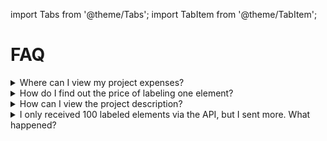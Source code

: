 import Tabs from '@theme/Tabs';
import TabItem from '@theme/TabItem';

# FAQ

<details>
  <summary>Where can I view my project expenses?</summary>
  <div>

<Tabs>
  <TabItem value="ui" label="In the web interface">

In your account, go to **Profile** → **Expenses** and select the date and project you want to check.

  </TabItem>
  <TabItem value="api" label="Via the API">

To get the cost `cost`, multiply the item price `item_price` by the number of labeled elements `item_count`.

  </TabItem>
</Tabs>

  </div>
</details>

<details>
  <summary>How do I find out the price of labeling one element?</summary>
  <div>

Request [project information](https://toloka.ai/docs/toloka-apps/api/ref/app-project/app-projects_app_project_id_get.html) via the API. The `item_price` attribute is the price for labeling one element.

  </div>
</details>

<details>
  <summary>How can I view the project description?</summary>
  <div>

Select the project in your account and click the ![Preview](assets/preview.png) icon. A window will open with the project's settings and description.

![Preview](assets/project.png)

  </div>
</details>

<details>
  <summary>I only received 100 labeled elements via the API, but I sent more. What happened?</summary>
  <div>

Only a limited number of elements can be sent at the same time: `/app-projects/{app_project_id}/items?sort=finished&after_id={last_saved_item_id}` returns no more than 100 items at a time. If the field value is `"has_more" = true`, there are more results. In this case, update `after_id` and repeat the query to get more results.

  </div>
</details>
